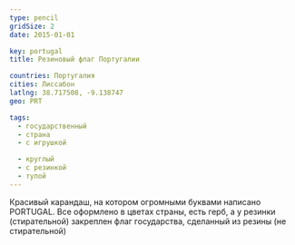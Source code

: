 ```yaml
---
type: pencil
gridSize: 2
date: 2015-01-01

key: portugal
title: Резиновый флаг Португалии

countries: Португалия
cities: Лиссабон
latlng: 38.717508, -9.138747
geo: PRT

tags:
  - государственный
  - страна
  - с игрушкой

  - круглый
  - с резинкой
  - тупой
---
```


Красивый карандаш, на котором огромными буквами написано PORTUGAL. Все оформлено в цветах страны, есть герб, а у резинки (стирательной) закреплен флаг государства, сделанный из резины (не стирательной)
